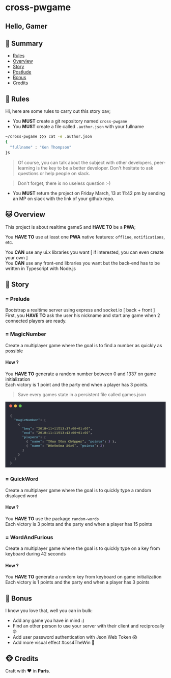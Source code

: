 # cross-pwgame

## Hello, Gamer

## <a name='TOC'>🐼 Summary</a>

* [Rules](#rules)
* [Overview](#overview)
* [Story](#story)
* [Postlude](#postlude)
* [Bonus](#bonus)
* [Credits](#credits)

## <a name='overview'>🦊 Rules</a>

Hi, here are some rules to carry out this story oav;

* You **MUST** create a git repository named `cross-pwgame`
* You **MUST** create a file called `.author.json` with your fullname

```sh
~/cross-pwgame ❯❯❯ cat -e .author.json
{
  "fullname" : "Ken Thompson"
}$
```

> Of course, you can talk about the subject with other developers, peer-learning is
> the key to be a better developer. Don't hesitate to ask questions or help people on slack.

> Don't forget, there is no useless question :-)

* You **MUST** return the project on Friday March, 13 at 11:42 pm by sending an MP on slack with the link of your github repo.

## <a name='overview'>🐱 Overview</a>

This project is about realtime gameS and **HAVE TO** be a **PWA**;<br />

You **HAVE TO** use at least one **PWA** native features: `offline`, `notifications`, etc.

You **CAN** use any ui.x libraries you want [ if interested, you can even create your own ]<br />
You **CAN** use any front-end libraries you want but the back-end has to be written in Typescript with Node.js

## <a name='story'>🐨 Story</a>

### = Prelude

Bootstrap a realtime server using express and socket.io [ back + front ]<br />
First, you **HAVE TO** ask the user his nickname and start any game when 2 connected players are ready.

### = MagicNumber

Create a multiplayer game where the goal is to find a number as quickly as possible

#### How ?

You **HAVE TO** generate a random number between 0 and 1337 on game initialization<br />
Each victory is 1 point and the party end when a player has 3 points.

> Save every games state in a persistent file called games.json

![](./games.json.png)

### = QuickWord

Create a multiplayer game where the goal is to quickly type a random displayed word<br />

#### How ?

You **HAVE TO** use the package `random-words`<br />
Each victory is 3 points and the party end when a player has 15 points

### = WordAndFurious

Create a multiplayer game where the goal is to quickly type on a key from keyboard during 42 seconds

#### How ?

You **HAVE TO** generate a random key from keyboard on game initialization<br />
Each victory is 1 points and the party end when a player has 3 points

## <a name='bonus'>🦄 Bonus</a>

I know you love that, well you can in bulk:

* Add any game you have in mind :)
* Find an other person to use your server with their client and reciprocally 🤓
* Add user password authentication with Json Web Token 😱
* Add more visual effect #css4TheWin 🎉

## <a name='credits'>🐵 Credits</a>

Craft with :heart: in **Paris**.